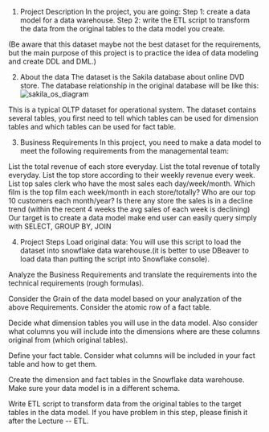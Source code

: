1. Project Description
In the project, you are going:
Step 1: create a data model for a data warehouse.
Step 2: write the ETL script to transform the data from the original tables to the data model you create.

(Be aware that this dataset maybe not the best dataset for the requirements, but the main purpose of this project is to practice the idea of data modeling and create DDL and DML.)

2. About the data
The dataset is the Sakila database about online DVD store. The database relationship in the original database will be like this:
![sakila_os_diagram](https://github.com/alator20/data_wharehousing/assets/14003325/2f629996-798f-465b-bb0b-d086b7df5818)


This is a typical OLTP dataset for operational system. The dataset contains several tables, you first need to tell which tables can be used for dimension tables and which tables can be used for fact table.

3. Business Requirements
In this project, you need to make a data model to meet the following requirements from the managemental team:

List the total revenue of each store everyday.
List the total revenue of totally everyday.
List the top store according to their weekly revenue every week.
List top sales clerk who have the most sales each day/week/month.
Which film is the top film each week/month in each store/totally?
Who are our top 10 customers each month/year?
Is there any store the sales is in a decline trend (within the recent 4 weeks the avg sales of each week is declining)
Our target is to create a data model make end user can easily query simply with SELECT, GROUP BY, JOIN

4. Project Steps
Load original data: You will use this script to load the dataset into snowflake data warehouse.(it is better to use DBeaver to load data than putting the script into Snowflake console).

Analyze the Business Requirements and translate the requirements into the technical requirements (rough formulas).

Consider the Grain of the data model based on your analyzation of the above Requirements. Consider the atomic row of a fact table.

Decide what dimension tables you will use in the data model. Also consider what columns you will include into the dimensions where are these columns original from (which original tables).

Define your fact table. Consider what columns will be included in your fact table and how to get them.

Create the dimension and fact tables in the Snowflake data warehouse. Make sure your data model is in a different schema.

Write ETL script to transform data from the original tables to the target tables in the data model. If you have problem in this step, please finish it after the Lecture -- ETL.
